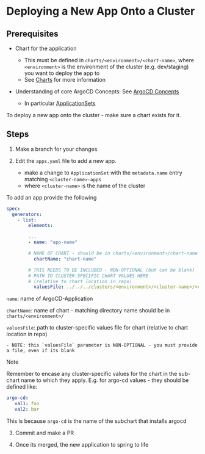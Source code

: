 # Deploying a New App Onto a Cluster

## Prerequisites 

- Chart for the application
  - This must be defined in `charts/<environment>/<chart-name>`, where `<environment>` is the environment of the cluster (e.g. dev/staging) you want to deploy the app to
  - See [Charts](charts.md) for more information


- Understanding of core ArgoCD Concepts: See [ArgoCD Concepts](https://argo-cd.readthedocs.io/en/stable/core_concepts/)
  - In particular [ApplicationSets](https://argo-cd.readthedocs.io/en/stable/operator-manual/applicationset/applicationset-specification/) 

To deploy a new app onto the cluster - make sure a chart exists for it.  

## Steps

1. Make a branch for your changes

2. Edit the `apps.yaml` file to add a new app. 
   - make a change to `ApplicationSet` with the `metadata.name` entry matching `<cluster-name>-apps` 
   - where `<cluster-name>` is the name of the cluster

To add an app provide the following

```yaml
spec:
  generators:
    - list:
        elements:

        ...
        - name: "app-name" 

        # NAME OF CHART - should be in charts/<environment>/chart-name
          chartName: "chart-name" 

        # THIS NEEDS TO BE INCLUDED - NON-OPTIONAL (but can be blank)
        # PATH TO CLUSTER-SPECIFIC CHART VALUES HERE 
        # (relative to chart location in repo)
          valuesFile: ../../../clusters/<environment>/<cluster-name>/<cluster-values-file>.yaml
```

`name`: name of ArgoCD-Application

`chartName`: name of chart - matching directory name should be in `charts/<environment>/`

`valuesFile`: path to cluster-specific values file for chart (relative to chart location in repo)

    - NOTE: this `valuesFile` parameter is NON-OPTIONAL - you must provide a file, even if its blank

> [!NOTE]
> Remember to encase any cluster-specific values for the chart in the sub-chart name to which they apply. E.g. for argo-cd values - they should be defined like: 

```yaml
argo-cd:
   val1: foo
   val2: bar
```

This is because `argo-cd` is the name of the subchart that installs argocd

3. Commit and make a PR

4. Once its merged, the new application to spring to life